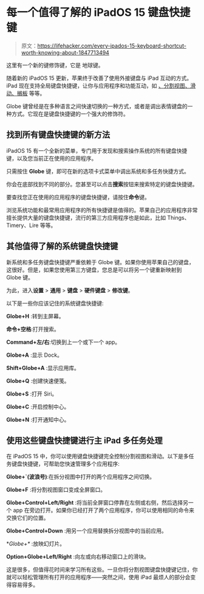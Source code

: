 # 每一个值得了解的 iPadOS 15 键盘快捷键

> 原文：<https://lifehacker.com/every-ipados-15-keyboard-shortcut-worth-knowing-about-1847713494>

这里有一个新的键修饰键，它是 地球键。

随着新的 iPadOS 15 更新，苹果终于改善了使用外接键盘与 iPad 互动的方式。iPad 现在支持全局键盘快捷键，让你与应用程序和功能互动，如 [、分割视图、滑动、搁板](https://lifehacker.com/every-multitasking-feature-in-ipados-15-worth-knowing-a-1847664365) 等等。



Globe 键曾经是在多种语言之间快速切换的一种方式，或者是调出表情键盘的一种方式。它现在是键盘快捷键的一个强大的修饰符。

## 找到所有键盘快捷键的新方法

iPadOS 15 有一个全新的菜单，专门用于发现和搜索操作系统的所有键盘快捷键，以及您当前正在使用的应用程序。

只需按住 **Globe** 键，即可在新的选项卡式菜单中调出系统和多任务快捷方式。

你会在底部找到不同的部分。您甚至可以点击**搜索**按钮来搜索特定的键盘快捷键。

要查找您正在使用的应用程序的键盘快捷键，请按住**命令**键。

浏览系统功能和最常用应用程序的所有快捷键是值得的。苹果自己的应用程序非常擅长提供大量的键盘快捷键，流行的第三方应用程序也是如此，比如 Things、Timery、Lire 等等。

## 其他值得了解的系统键盘快捷键

新系统和多任务键盘快捷键严重依赖于 Globe 键。如果你使用苹果自己的键盘，这很好。但是，如果您使用第三方键盘，您总是可以将另一个键重新映射到 Globe 键。

为此，进入**设置** > **通用** > **键盘** > **硬件键盘** > **修改键**。

以下是一些你应该记住的系统键盘快捷键:

**Globe+H** :转到主屏幕。

**命令+空格**:打开搜索。

**Command+左/右**:切换到上一个或下一个 app。

**Globe+A** :显示 Dock。

**Shift+Globe+A** :显示应用库。

**Globe+Q** :创建快速便笺。

**Globe+S** :打开 Siri。

**Globe+C** :开启控制中心。

**Globe+N** :打开通知中心。

## 使用这些键盘快捷键进行主 iPad 多任务处理

在 iPadOS 15 中，你可以使用键盘快捷键完全控制分割视图和滑动。以下是多任务键盘快捷键，可帮助您快速管理多个应用程序:

**Globe+`(波浪号)**:在拆分视图中打开的两个应用程序之间切换。

**Globe+F** :将分割视图窗口变成全屏窗口。

**Globe+Control+Left/Right** :将当前全屏窗口停靠在左侧或右侧，然后选择另一个 app 在旁边打开。如果你已经打开了两个应用程序，你可以使用相同的命令来交换它们的位置。

**Globe+Control+Down** :用另一个应用替换拆分视图中的当前应用。

**Globe+\** :放映幻灯片。

**Option+Globe+Left/Right** :向左或向右移动窗口上的滑块。

这是很多，但值得花时间来学习所有这些。一旦你将分割视图键盘快捷键记住，你就可以轻松管理所有打开的应用程序——突然之间，使用 iPad 最烦人的部分会变得容易得多。